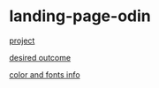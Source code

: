# landing-page-odin

[project](https://www.theodinproject.com/lessons/foundations-landing-page)

[desired outcome](https://cdn.statically.io/gh/TheOdinProject/curriculum/main/foundations/html_css/project/odin-project.png)

[color and fonts info](https://cdn.statically.io/gh/TheOdinProject/curriculum/main/foundations/html_css/project/colors_and_stuff.png)